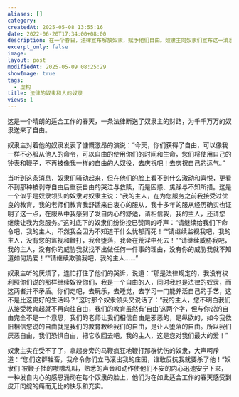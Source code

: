 ```yaml
---
aliases: []
category: 
createdAt: 2025-05-08 13:55:16
date: 2022-06-20T17:34:00+08:00
description: 在一个春日，法律宣布解放奴隶，赋予他们自由。奴隶主向奴隶们宣布这一消息，但奴隶们并未感到喜悦，反而表现出困惑与恐惧。一个受过教育的奴隶领袖代表众人恳求奴隶主继续奴役他们，声称服从带来舒适，自由只会导致堕落。其他奴隶也纷纷附和，表达对命令、监视和鞭打的依赖。奴隶主拒绝请求，强调法律禁止奴役，并劝他们追求自由的生活。然而奴隶们坚持拒绝自由，甚至将自由视为邪恶。最终，愤怒的奴隶主用鞭子驱赶他们，奴隶们却在熟悉的痛苦中感到安心与满足，以扭曲的方式庆祝“自由”。
excerpt_only: false
image: 
layout: post
modifiedAt: 2025-05-09 08:25:29
showImage: true
tags:
  - 虚构
title: 法律的奴隶和人的奴隶
views: 1
---
```


这是一个晴朗的适合工作的春天，一条法律断送了奴隶主的财路，为千千万万的奴隶送来了自由。

奴隶主对着他的奴隶发表了慷慨激昂的演说：“今天，你们获得了自由，可以像我一样不必服从他人的命令，可以自由的使用你们的时间和生命，您们将使用自己的钟表和鞭子，不再被像我一样的自由的人奴役，去庆祝吧！去庆祝自己的运气。”

当听到这条消息，奴隶们骚动起来，但在他们的脸上看不到什么激动和喜悦，更看不到那种被剥夺自由后重获自由的哭泣与救赎，而是困惑、焦躁与不知所措。这是一个似乎是奴隶领头的奴隶对奴隶主说：“我的主人，在为您服务之前我接受过优良的教育，我的老师们教育我舒适来自衷心的服从，我十多年的服从经历确实也证明了这一点，在服从中我感到了发自内心的舒适，请相信我，我的主人，还请您 继续让我为您服务。”这时底下的奴隶们纷纷投已赞同的呼声：“请继续给我们下命令吧，我的主人，不然我会因为不知道干什么忧郁而死！”“请继续监视我吧，我的 主人，没有您的监视和鞭打，我会堕落，我会在荒淫中死去！”“请继续威胁我吧，我的主人，没有你的威胁我就找不出做任何一件事的理由，没有你的威胁我就不知 道如何热爱！”“请继续欺骗我吧，我的主人……”

奴隶主听的厌烦了，连忙打住了他们的哭诉，说道：“那是法律规定的，我没有权利照你们说的那样继续奴役你们，我是一个自由的人，同时我也是法律的奴隶，而这两者并不矛盾。你们走吧，去玩乐，去睡觉，去学习一门能养活自己的手艺，这不是比这更好的生活吗？”这时那个奴隶领头又说话了：“我的主人，您不明白我们 从接受教育起就不再向往自由，我们的教育虽然有‘自由’这两个字，但与你说的自 由完全不是一个意思，我们的老师让我们相信自由是邪恶的，是纵欲的，如今我依旧相信您说的自由就是我们的教育教给我们的自由，是让人堕落的自由。所以我们厌恶自由，我们恐惧自由，把它收回去吧，我的主人，这是您对我们最大的爱！”

奴隶主实在受不了了，拿起身旁的马鞭疯狂地鞭打那群忧伤的奴隶，大声呵斥道：“您们这群牲畜，我命令你们立马滚出我的庄园，谁敢反抗我就要杀了他！”奴隶们 被鞭子抽的嗷嗷乱叫，熟悉的声音和动作使他们不安的内心迅速安宁下来，一种发自内心的感恩涌动在每个奴隶的脸上，他们为在如此适合工作的春天感受到皮开肉绽的痛而无比的快乐和充实。
